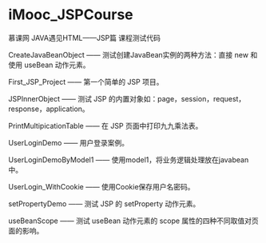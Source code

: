 # iMooc_JSPCourse
慕课网 JAVA遇见HTML——JSP篇 课程测试代码



CreateJavaBeanObject —— 测试创建JavaBean实例的两种方法：直接 new 和使用 useBean 动作元素。

First_JSP_Project —— 第一个简单的 JSP 项目。

JSPInnerObject —— 测试 JSP 的内置对象如：page，session，request，response，application。

PrintMultipicationTable —— 在 JSP 页面中打印九九乘法表。

UserLoginDemo —— 用户登录案例。

UserLoginDemoByModel1 —— 使用model1，将业务逻辑处理放在javabean中。

UserLogin_WithCookie —— 使用Cookie保存用户名密码。

setPropertyDemo —— 测试 JSP 的 setProperty 动作元素。

useBeanScope —— 测试 useBean 动作元素的 scope 属性的四种不同取值对页面的影响。